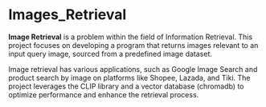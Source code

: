 # Images_Retrieval

**Image Retrieval** is a problem within the field of Information Retrieval. This project focuses on developing a program that returns images relevant to an input query image, sourced from a predefined image dataset. 

Image retrieval has various applications, such as Google Image Search and product search by image on platforms like Shopee, Lazada, and Tiki. The project leverages the CLIP library and a vector database (chromadb) to optimize performance and enhance the retrieval process.
